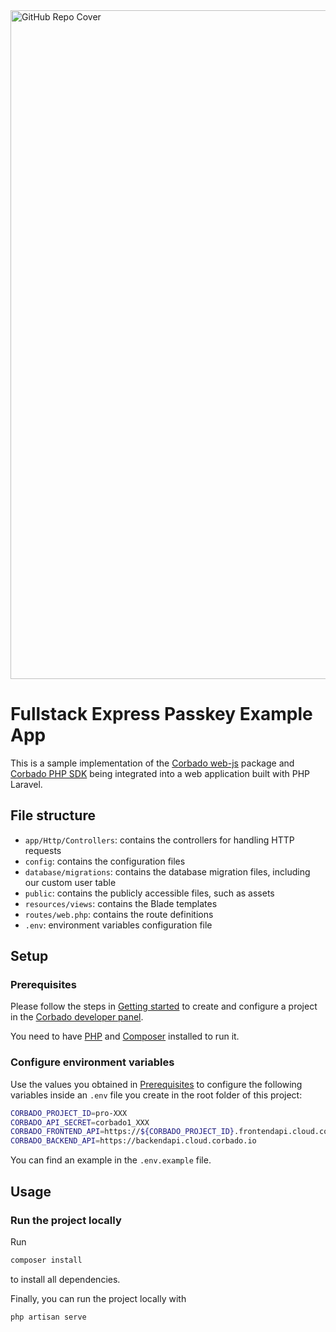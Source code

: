 <img width="1070" alt="GitHub Repo Cover" src="https://github.com/corbado/corbado-php/assets/18458907/aa4f9df6-980b-4b24-bb2f-d71c0f480971">

# Fullstack Express Passkey Example App

This is a sample implementation of
the [Corbado web-js](https://github.com/corbado/javascript/tree/develop/packages/web-js) package
and [Corbado PHP SDK](https://github.com/corbado/corbado-php)
being integrated into a web
application built with PHP Laravel.

## File structure

- `app/Http/Controllers`: contains the controllers for handling HTTP requests
- `config`: contains the configuration files
- `database/migrations`: contains the database migration files, including our custom user table
- `public`: contains the publicly accessible files, such as assets
- `resources/views`: contains the Blade templates
- `routes/web.php`: contains the route definitions
- `.env`: environment variables configuration file

## Setup

### Prerequisites

Please follow the steps in [Getting started](https://docs.corbado.com/overview/getting-started) to create and configure
a project in the [Corbado developer panel](https://app.corbado.com/).

You need to have [PHP](https://www.php.net/downloads) and [Composer](https://getcomposer.org/download/) installed to run it.

### Configure environment variables

Use the values you obtained in [Prerequisites](#prerequisites) to configure the following variables inside an `.env`
file you create in the root folder of this project:

```sh
CORBADO_PROJECT_ID=pro-XXX
CORBADO_API_SECRET=corbado1_XXX
CORBADO_FRONTEND_API=https://${CORBADO_PROJECT_ID}.frontendapi.cloud.corbado.io
CORBADO_BACKEND_API=https://backendapi.cloud.corbado.io
```

You can find an example in the `.env.example` file.

## Usage

### Run the project locally

Run

```sh
composer install
```

to install all dependencies.

Finally, you can run the project locally with

```sh
php artisan serve
```